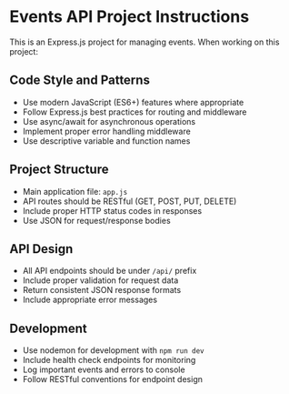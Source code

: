 <!-- Use this file to provide workspace-specific custom instructions to Copilot. For more details, visit https://code.visualstudio.com/docs/copilot/copilot-customization#_use-a-githubcopilotinstructionsmd-file -->

# Events API Project Instructions

This is an Express.js project for managing events. When working on this project:

## Code Style and Patterns
- Use modern JavaScript (ES6+) features where appropriate
- Follow Express.js best practices for routing and middleware
- Use async/await for asynchronous operations
- Implement proper error handling middleware
- Use descriptive variable and function names

## Project Structure
- Main application file: `app.js`
- API routes should be RESTful (GET, POST, PUT, DELETE)
- Include proper HTTP status codes in responses
- Use JSON for request/response bodies

## API Design
- All API endpoints should be under `/api/` prefix
- Include proper validation for request data
- Return consistent JSON response formats
- Include appropriate error messages

## Development
- Use nodemon for development with `npm run dev`
- Include health check endpoints for monitoring
- Log important events and errors to console
- Follow RESTful conventions for endpoint design
